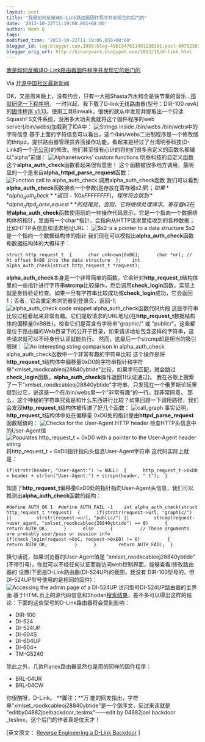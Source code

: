 ```yaml
---
layout: post
title: "我是如何反编译D-Link路由器固件程序并发现它的后门的"
date: '2013-10-22T11:19:00.001+08:00'
author: Wenh Q
tags:
modified_time: '2013-10-22T11:19:06.055+08:00'
blogger_id: tag:blogger.com,1999:blog-4961947611491238191.post-8070230170234363967
blogger_orig_url: http://binaryware.blogspot.com/2013/10/d-link.html
---
```


[我是如何反编译D-Link路由器固件程序并发现它的后门的](http://www.oschina.net/news/45251/reverse-engineering-a-d-link-backdoor)

Via [开源中国社区最新新闻](http://www.oschina.net/?from=rss)

OK，又是周末晚上，没有约会，只有一大瓶Shasta汽水和全是快节奏的音乐…[那就研究一下程序吧](http://www.youtube.com/watch?v=-pIMVZZRb7Y&t=22s)。
一时兴起，我下载了D-link无线路由器(型号：DIR-100 revA)的[固件程序
v1.13](ftp://ftp.dlink.eu/Products/dir/dir-100/driver_software/DIR-100_fw_reva_113_ALL_en_20110915.zip)。使用工具Binwalk，很快的就从中发现并提取出一个只读SquashFS文件系统，没用多大功夫我就将这个固件程序的web
server(/bin/webs)加载到了IDA中：
![Strings inside
/bin/webs](http://static.oschina.net/uploads/img/201310/22075604_03YD.png)
/bin/webs中的字符信息
基于上面的字符信息可以看出，这个/bin/webs二进制程序是一个修改版的thttpd，提供路由器管理员界面操作功能。看起来是经过了台湾明泰科技(D-Link的一个[子公司](http://www.alphanetworks.com/chinese/06_about/00_overview.php))的修改。他们甚至很有心计的将他们很多自定义的函数名都辅以"alpha"前缀：
![Alphanetworks' custom
functions](http://static.oschina.net/uploads/img/201310/22075604_irrl.png)
明泰科技的自定义函数
这个**alpha_auth_check**函数看起来很有意思！
这个函数被很多地方调用，最明显的一个是来自**alpha_httpd_parse_request**函数：
![Function call to
alpha_auth_check](http://static.oschina.net/uploads/img/201310/22075604_iHn7.png)
调用alpha_auth_check函数
我们可以看到**alpha_auth_check**函数接收一个参数(是存放在寄存器$s2里)；如果**alpha_auth_check**返回-1(0xFFFFFFFF)，程序将会跳到**alpha_httpd_parse_request**的结尾处，否则，它将继续处理请求。
寄存器$s2在被**alpha_auth_check**函数使用前的一些操作代码显示，它是一个指向一个数据结构体的指针，里面有一个char*指针，会指向从HTTP请求里接收到的各种数据；比如HTTP头信息和请求地址URL：
![$s2 is a pointer to a data
structure](http://static.oschina.net/uploads/img/201310/22075605_bgtG.png)
$s2是一个指向一个数据结构体的指针
我们现在可以模拟出**alpha_auth_check**函数和数据结构体的大概样子：

    struct http_request_t  {      char unknown[0xB8];      char *url; // At offset 0xB8 into the data structure  };    int alpha_auth_check(struct http_request_t *request);

**alpha_auth_check**本身是一个非常简单的函数。它会针对**http_request_t**结构体里的一些指针进行字符串**strcmp**比较操作，然后调用**check_login**函数，实际上就是身份验证检查。如果一旦有字符串比较成功或**check_login**成功，它会返回1；否者，它会重定向浏览器到登录页，返回-1;
![alpha_auth_check code
snippet](http://static.oschina.net/uploads/img/201310/22075605_kSWw.png)
alpha_auth_check函数代码片段
这些字符串比较过程看起来非常有趣。它们提取请求的URL地址(在**http_request_t**数据结构体的偏移量0xB8处)，检查它们是否含有字符串"graphic/"
或
"public/"。这些都是位于路由器的Web目录下的公开子目录，如果请求地址包含这样的字符串，这些请求就可以不经身份认证就能执行。
然而，这最后一个strcmp却是相当的吸引眼球：
![An interesting string comparison in
alpha_auth_check](http://static.oschina.net/uploads/img/201310/22075605_Sr2i.png)
alpha_auth_check函数中一个非常有趣的字符串比较
这个操作是将**http_request_t**结构体中偏移量0xD0的字符串指针和字符串"xmlset_roodkcableoj28840ybtide"比较，如果字符匹配，就会跳过**check_login**函数，**alpha_auth_check**操作返回1(认证通过)。
我在谷歌上搜索了一下"xmlset_roodkcableoj28840ybtide"字符串，只发现在一个俄罗斯论坛里提到过它，说这是一个在/bin/webs里一个"非常有趣"的一行。我非常同意。
那么，这个神秘的字符串究竟是和什么东西进行比较？如果回顾一下调用路径，我们会发现**http_request_t**结构体被传进了好几个函数：
![call_graph](http://static.oschina.net/uploads/img/201310/22075605_7d16.png)
事实证明，**http_request_t**结构体中处在偏移量
0xD0处的指针是由**httpd_parse_request**函数赋值的：
![Checks for the User-Agent HTTP
header](http://static.oschina.net/uploads/img/201310/22075605_4OeD.png)
检查HTTP头信息中的User-Agent值
![Populates http_request_t + 0xD0 with a pointer to the User-Agent
header
string](http://static.oschina.net/uploads/img/201310/22075605_LlHH.png)
将http_request_t + 0xD0指针指向头信息User-Agent字符串
这代码实际上就是：

    if(strstr(header, "User-Agent:") != NULL)  {      http_request_t->0xD0 = header + strlen("User-Agent:") + strspn(header, " t");  }

知道了**http_request_t**偏移量0xD0处的指针指向User-Agent头信息，我们可以推测出**alpha_auth_check**函数的结构：

    #define AUTH_OK 1  #define AUTH_FAIL -1    int alpha_auth_check(struct http_request_t *request)  {      if(strstr(request->url, "graphic/") ||         strstr(request->url, "public/") ||         strcmp(request->user_agent, "xmlset_roodkcableoj28840ybtide") == 0)      {          return AUTH_OK;      }      else      {          // These arguments are probably user/pass or session info          if(check_login(request->0xC, request->0xE0) != 0)          {              return AUTH_OK;          }      }        return AUTH_FAIL;  }

换句话说，如果浏览器的User-Agent值是
"xmlset_roodkcableoj28840ybtide"(不带引号)，你就可以不经任何认证而能访问web控制界面，能够查看/修改路由器的
设置(下面是D-Link路由器(DI-524UP)的截图，我没有
DIR-100型号的，但DI-524UP型号使用的是相同的固件)：
![Accessing the admin page of a
DI-524UP](http://static.oschina.net/uploads/img/201310/22075605_W9Op.png)
访问型号DI-524UP路由器的主界面
基于HTML页上的源代码信息和Shodan[搜索结果](http://www.shodanhq.com/search?q=thttpd-alphanetworks%2F2.23)，差不多可以得出这样的结论：下面的这些型号的D-Link路由器将会受到影响：

-   DIR-100
-   DI-524
-   DI-524UP
-   DI-604S
-   DI-604UP
-   DI-604+
-   TM-G5240

除此之外，几款Planex路由器显然也是用的同样的固件程序：

-   BRL-04UR
-   BRL-04CW

你很酷呀，D-Link。
**脚注：**万
能的网友指出，字符串"xmlset_roodkcableoj28840ybtide"是一个倒序文，反过来读就是
"editby04882joelbackdoor_teslmx"——edit by 04882joel backdoor
_teslmx，这个后门的作者真是位天才！

[英文原文： [Reverse Engineering a D-Link
Backdoor](http://www.devttys0.com/2013/10/reverse-engineering-a-d-link-backdoor/)
]
